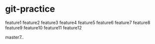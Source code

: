 # git-practice
feature1
feature2
feature3
feature4
feature5
feature6
feature7
feature8
feature9
feature10
feature11
feature12





master7..
